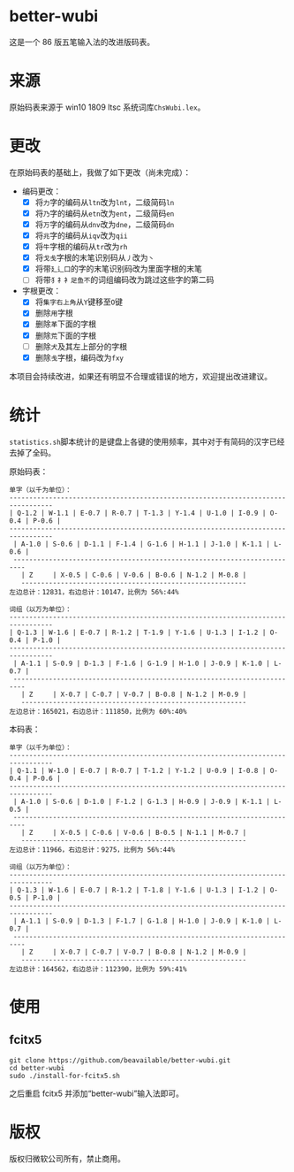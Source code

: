 # better-wubi
这是一个 86 版五笔输入法的改进版码表。

# 来源
原始码表来源于 win10 1809 ltsc 系统词库`ChsWubi.lex`。

# 更改
在原始码表的基础上，我做了如下更改（尚未完成）：
- 编码更改：
    - [x] 将`力`字的编码从`ltn`改为`lnt`，二级简码`ln`
    - [x] 将`乃`字的编码从`etn`改为`ent`，二级简码`en`
    - [x] 将`万`字的编码从`dnv`改为`dne`，二级简码`dn`
    - [x] 将`兆`字的编码从`iqv`改为`qii`
    - [x] 将`牛`字根的编码从`tr`改为`rh`
    - [x] 将`戈戋`字根的末笔识别码从`丿`改为`丶`
    - [x] 将带`廴辶囗`的字的末笔识别码改为里面字根的末笔
    - [ ] 将带`犭礻衤足鱼不`的词组编码改为跳过这些字的第二码
- 字根更改：
    - [x] 将`集字右上角`从`Y`键移至`O`键
    - [x] 删除`用`字根
    - [x] 删除`革`下面的字根
    - [x] 删除`荒`下面的字根
    - [ ] 删除`犬`及其左上部分的字根
    - [x] 删除`戋`字根，编码改为`fxy`

本项目会持续改进，如果还有明显不合理或错误的地方，欢迎提出改进建议。

# 统计
`statistics.sh`脚本统计的是键盘上各键的使用频率，其中对于有简码的汉字已经去掉了全码。

原始码表：
```
单字（以千为单位）：
---------------------------------------------------------------------------------
| Q-1.2 | W-1.1 | E-0.7 | R-0.7 | T-1.3 | Y-1.4 | U-1.0 | I-0.9 | O-0.4 | P-0.6 |
---------------------------------------------------------------------------------
 | A-1.0 | S-0.6 | D-1.1 | F-1.4 | G-1.6 | H-1.1 | J-1.0 | K-1.1 | L-0.6 |
 -------------------------------------------------------------------------
   | Z     | X-0.5 | C-0.6 | V-0.6 | B-0.6 | N-1.2 | M-0.8 |
   ---------------------------------------------------------
左边总计：12831，右边总计：10147，比例为 56%:44%

词组（以万为单位）：
---------------------------------------------------------------------------------
| Q-1.3 | W-1.6 | E-0.7 | R-1.2 | T-1.9 | Y-1.6 | U-1.3 | I-1.2 | O-0.4 | P-1.0 |
---------------------------------------------------------------------------------
 | A-1.1 | S-0.9 | D-1.3 | F-1.6 | G-1.9 | H-1.0 | J-0.9 | K-1.0 | L-0.7 |
 -------------------------------------------------------------------------
   | Z     | X-0.7 | C-0.7 | V-0.7 | B-0.8 | N-1.2 | M-0.9 |
   ---------------------------------------------------------
左边总计：165021，右边总计：111850，比例为 60%:40%
```
本码表：
```
单字（以千为单位）：
---------------------------------------------------------------------------------
| Q-1.1 | W-1.0 | E-0.7 | R-0.7 | T-1.2 | Y-1.2 | U-0.9 | I-0.8 | O-0.4 | P-0.6 |
---------------------------------------------------------------------------------
 | A-1.0 | S-0.6 | D-1.0 | F-1.2 | G-1.3 | H-0.9 | J-0.9 | K-1.1 | L-0.5 |
 -------------------------------------------------------------------------
   | Z     | X-0.5 | C-0.6 | V-0.6 | B-0.5 | N-1.1 | M-0.7 |
   ---------------------------------------------------------
左边总计：11966，右边总计：9275，比例为 56%:44%

词组（以万为单位）：
---------------------------------------------------------------------------------
| Q-1.3 | W-1.6 | E-0.7 | R-1.2 | T-1.8 | Y-1.6 | U-1.3 | I-1.2 | O-0.5 | P-1.0 |
---------------------------------------------------------------------------------
 | A-1.1 | S-0.9 | D-1.3 | F-1.7 | G-1.8 | H-1.0 | J-0.9 | K-1.0 | L-0.7 |
 -------------------------------------------------------------------------
   | Z     | X-0.7 | C-0.7 | V-0.7 | B-0.8 | N-1.2 | M-0.9 |
   ---------------------------------------------------------
左边总计：164562，右边总计：112390，比例为 59%:41%
```

# 使用
## fcitx5
```shell
git clone https://github.com/beavailable/better-wubi.git
cd better-wubi
sudo ./install-for-fcitx5.sh
```
之后重启 fcitx5 并添加“better-wubi”输入法即可。

# 版权
版权归微软公司所有，禁止商用。
